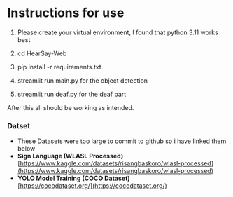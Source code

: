 # Instructions for use

1. Please create your virtual environment, I found that python 3.11 works best

2. cd HearSay-Web

3. pip install -r requirements.txt

4. streamlit run main.py for the object detection

5. streamlit run deaf.py for the deaf part

After this all should be working as intended.

### Datset
- These Datasets were too large to commit to github so i have linked them below
- **Sign Language (WLASL Processed)**  
  [https://www.kaggle.com/datasets/risangbaskoro/wlasl-processed](https://www.kaggle.com/datasets/risangbaskoro/wlasl-processed)
- **YOLO Model Training (COCO Dataset)**  
  [https://cocodataset.org/](https://cocodataset.org/)
